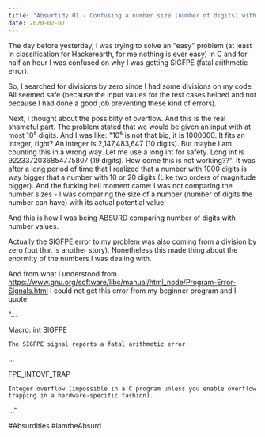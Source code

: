```yaml
---
title: "Absurtidy 01 - Confusing a number size (number of digits) with its value"
date: 2020-02-07
---
```


The day before yesterday, I was trying to solve an "easy" problem (at least in classification for Hackerearth, for me nothing is 
ever easy) in C and for half an hour I was confused on why I was getting SIGFPE (fatal arithmetic error). 

So, I searched for divisions by zero since I had some divisions on my code. All seemed safe (because the input values for the test
cases helped and not because I had done a good job preventing these kind of errors).

Next, I thought about the possiblity of overflow. And this is the real shameful part. The problem stated that we would be given an 
input with at most 10⁵ digits. And I was like: "10⁵ is not that big, it is 1000000. It fits an integer, right? An integer is 
2,147,483,647 (10 digits). But maybe I am counting this in a wrong way. Let me use a long int for safety. Long int is 
9223372036854775807 (19 digits). How come this is not working??".
It was after a long period of time that I realized that a number with 1000 digits is way bigger that a number with 10 or 20 
digits (Like two orders of magnitude bigger). And the fucking hell moment came: I was not comparing the number sizes - I was
comparing the size of a number (number of digits the number can have) with its actual potential value!

And this is how I was being ABSURD comparing number of digits with number values.

Actually the SIGFPE error to my problem was also coming from a division by zero (but that is another story). Nonetheless this made thing about the enormity of the numbers I was dealing with.

And from what I understood from https://www.gnu.org/software/libc/manual/html_node/Program-Error-Signals.html I could not get this error from my beginner program and I quote:

"...

 Macro: int SIGFPE

    The SIGFPE signal reports a fatal arithmetic error.
...

FPE_INTOVF_TRAP

    Integer overflow (impossible in a C program unless you enable overflow trapping in a hardware-specific fashion). 

..."

#Absurdities #IamtheAbsurd
